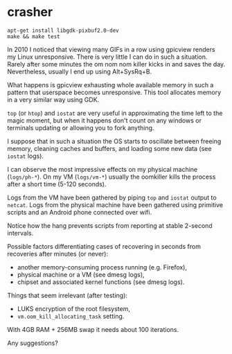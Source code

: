 # crasher

```
apt-get install libgdk-pixbuf2.0-dev
make && make test
```

In 2010 I noticed that viewing many GIFs in a row using gpicview renders my 
Linux unresponsive. There is very little I can do in such a situation. Rarely 
after some minutes the om nom nom killer kicks in and saves the day.  
Nevertheless, usually I end up using Alt+SysRq+B.

What happens is gpicview exhausting whole available memory in such 
a pattern that userspace becomes unresponsive. This tool allocates 
memory in a very similar way using GDK.

`top` (or `htop`) and `iostat` are very useful in approximating the time left
to the magic moment, but when it happens don't count on any windows or
terminals updating or allowing you to fork anything.

I suppose that in such a situation the OS starts to oscillate between 
freeing memory, cleaning caches and buffers, and loading some new data 
(see `iostat` logs).

I can observe the most impressive effects on my physical machine 
(`logs/ph-*`). On my VM (`logs/vm-*`) usually the oomkiller kills the 
process after a short time (5-120 seconds).

Logs from the VM have been gathered by piping `top` and `iostat` output 
to `netcat`. Logs from the physical machine have been gathered using 
primitive scripts and an Android phone connected over wifi.

Notice how the hang prevents scripts from reporting at stable 2-second
intervals.

Possible factors differentiating cases of recovering in seconds from
recoveries after minutes (or never):

  - another memory-consuming process running (e.g. Firefox),
  - physical machine or a VM (see dmesg logs),
  - chipset and associated kernel functions (see dmesg logs).

Things that seem irrelevant (after testing):

  - LUKS encryption of the root filesystem,
  - `vm.oom_kill_allocating_task` setting.


With 4GB RAM + 256MB swap it needs about 100 iterations.

Any suggestions?
